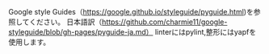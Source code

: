 Google style Guides（https://google.github.io/styleguide/pyguide.html)を参照してください。
日本語訳（https://github.com/charmie11/google-styleguide/blob/gh-pages/pyguide-ja.md）
linterにはpylint,整形にはyapfを使用します。
